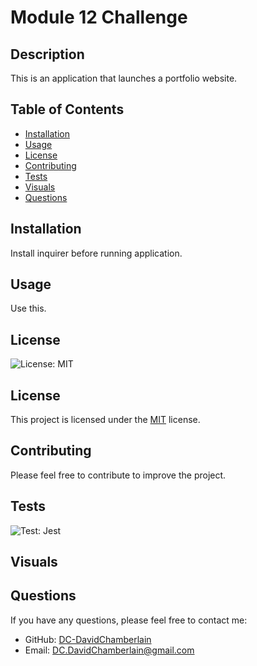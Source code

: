 # Module 12 Challenge
  ## Description
  This is an application that launches a portfolio website.
  ## Table of Contents
  - [Installation](#installation)
  - [Usage](#usage)
  - [License](#license)
  - [Contributing](#contributing)
  - [Tests](#badges)
  - [Visuals](#visuals)
  - [Questions](#questions)
  ## Installation
  Install inquirer before running application.
  ## Usage
  Use this.
   ## License
  ![License: MIT](https://img.shields.io/badge/License-MIT-yellow.svg)
  ## License
This project is licensed under the [MIT](https://opensource.org/licenses/MIT) license.
  ## Contributing
  Please feel free to contribute to improve the project.
  ## Tests
  ![Test: Jest](https://img.shields.io/badge/Test-Jest-green.svg)
   ## Visuals

   ## Questions
  If you have any questions, please feel free to contact me:
  - GitHub: [DC-DavidChamberlain](https://github.com/DC-DavidChamberlain)
  - Email: [DC.DavidChamberlain@gmail.com](mailto:DC.DavidChamberlain@gmail.com)
